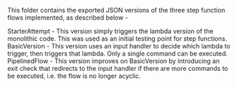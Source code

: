 This folder contains the exported JSON versions of the three step function flows implemented, as described below -

StarterAttempt - This version simply triggers the lambda version of the monolithic code. This was used as an initial testing point for step functions.
BasicVersion - This version uses an input handler to decide which lambda to trigger, then triggers that lambda. Only a single command can be executed.
PipelinedFlow - This version improves on BasicVersion by introducing an exit check that redirects to the input handler if there are more commands to be executed, i.e. the flow is no longer acyclic.